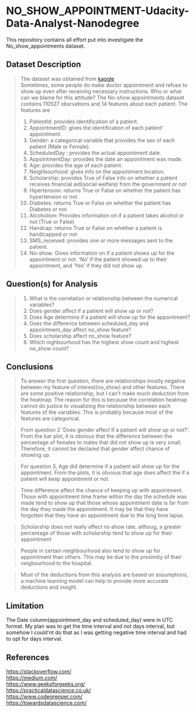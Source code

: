 # NO_SHOW_APPOINTMENT-Udacity-Data-Analyst-Nanodegree
This repository contains all effort put into investigate the No_show_appointments dataset.
## Dataset Description
> The dataset was obtained from [kaggle](https://www.kaggle.com/datasets/joniarroba/noshowappointments) <br/>
> Sometimes, some people do make doctor appointment and refuse to show up even after receiving necessary instructions. Who or what can we blame for this attitude? The No-show appointments dataset contains 110527 obsrvations and 14 features about each patient. The features are
> 1. PatientId: provides identification of a patient.
> 2. AppointmentID: gives the identification of each patient' appointment.
> 3. Gender: a categorical variable that provides the sex of each patient (Male or Female).
> 4. ScheduledDay : provides the actual appointment date.
> 5. AppointmentDay: provides the date an appointment was made.
> 6. Age: provides the age of each patient.
> 7. Neighbourhood: gives info on the appointment location.
> 8. Scholarship: provides True of False info on whether a patient receives financial aid(social welfare) from the government or not
> 9. Hipertension: returns True or False on whether the patient has hypertension or not
> 10. Diabetes: returns True or False on whether the patient has Diabetes or not
> 11. Alcoholism: Provides information on if a patient takes alcohol or not (True or False)
> 12. Handcap: returns True or False on whether a patient is handicapped or not
> 13. SMS_received: provides one or more messages sent to the patient.
> 14. No-show: Gives information on if a patient shows up for the appointment or not. ‘No’ if the patient showed up to their appointment, and ‘Yes’ if they did not show up.

## Question(s) for Analysis
> 1. What is the correlation or relationship between the numerical variables?
> 2. Does gender affect if a patient will show up or not?
> 3. Does Age determine if a patient will show up for the appointment?
> 4. Does the difference between scheduled_day and appointment_day affect no_show feature?
> 5. Does scholarship affect no_show feature?
> 6. Which nighbourhood has the highest show count and highest no_show count?

## Conclusions

> To answer the first question, there are relationships mostly negative between my feature of interest(no_show) and other features. There are some positive relationship, but I can't make much deduction from the heatmap. The reason for this is because the correlation heatmap cannot do justice to visualizing the relationship between each features of the variables. This is probably because most of the features are categorical.<br/>

> From question 2 'Does gender affect if a patient will show up or not?'. From the bar plot, it is obvious that the difference between the percentage of females to males that did not show up is very small. Therefore, it cannot be declared that gender affect chance of showing up.<br/>

> For question 3, Age did determine if a patient will show up for the appointment. From the plots, it is obvious that age does affect the if a patient will keep appointment or not. <br/>

> Time difference affect the chance of keeping up with appointment. Those with appointment time frame within the day the schedule was made tend to show up that those whose appointment date is far from the day they made the appointment. It may be that they have forgotten that they have an appointment due to the long time lapse.<br/>

>Scholarship does not really affect no ahow rate, althoug, a greater percentage of those with scholarship tend to show up for their appointment<br/>

> People in certain neighbourhood also tend to show up for appointment than others. This may be due to the proximity of their neigbourhood to the hospital.<br/>

> Most of the deductions from this analysis are based on assumptions, a machine learning model can help to provide more accurate deductions and insight.

## Limitation
The Date column(appointment_day and scheduled_day) were in UTC format. My plan was to get the time interval and not days interval, but somehow I could'nt do that as I was getting negative time interval and had to opt for days interval.

## References
https://stackoverflow.com/ <br/>
https://medium.com/ <br/>
https://www.geeksforgeeks.org/ <br/>
https://practicaldatascience.co.uk/ <br/>
https://www.codegrepper.com/ <br/>
https://towardsdatascience.com/
